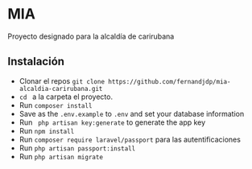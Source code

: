 # MIA
Proyecto designado para la alcaldía de carirubana

## Instalación

* Clonar el repos ` git clone https://github.com/fernandjdp/mia-alcaldia-carirubana.git `
* `cd ` a la carpeta el proyecto. 
* Run ` composer install `
* Save as the `.env.example` to `.env` and set your database information 
* Run ` php artisan key:generate` to generate the app key
* Run ` npm install `
* Run `composer require laravel/passport` para las autentificaciones
* Run `php artisan passport:install` 
* Run ` php artisan migrate ` 



